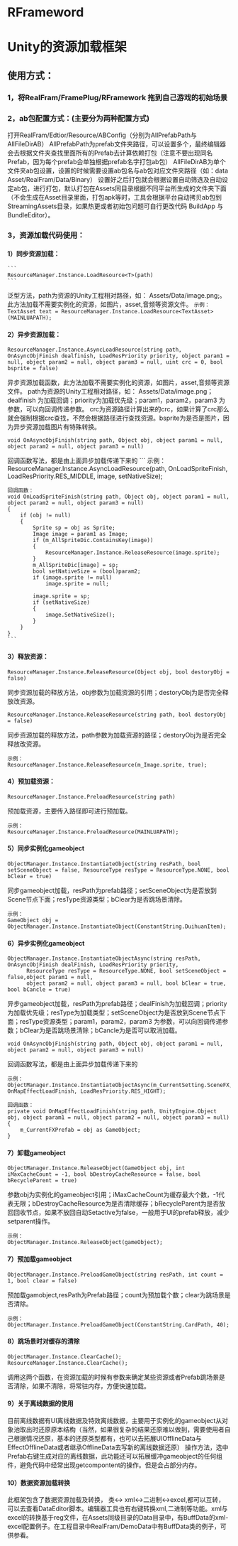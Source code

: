 # RFrameword
# Unity的资源加载框架

## 使用方式：

### 1，将RealFram/FramePlug/RFramework 拖到自己游戏的初始场景

### 2，ab包配置方式：(主要分为两种配置方式)

   打开RealFram/Edtior/Resource/ABConfig（分别为AllPrefabPath与AllFileDirAB）
   AllPrefabPath为prefab文件夹路径，可以设置多个，最终编辑器会去根据文件夹查找里面所有的Prefab去计算依赖打包（注意不要出现同名Prefab，因为每个prefab会单独根据prefab名字打包ab包）
   AllFileDirAB为单个文件夹ab包设置，设置的时候需要设置ab包名与ab包对应文件夹路径（如：data  Asset/RealFram/Data/Binary）
   设置好之后打包就会根据设置自动筛选及自动设定ab包，进行打包，默认打包在Assets同目录根据不同平台所生成的文件夹下面（不会生成在Asset目录里面，打包apk等时，工具会根据平台自动拷贝ab包到StreamingAssets目录，如果热更或者初始包问题可自行更改代码 BuildApp  与   BundleEditor）。
   
### 3，资源加载代码使用：

  #### 1）同步资源加载：
  	```
  	ResourceManager.Instance.LoadResource<T>(path)  
 	```
   泛型方法，path为资源的Unity工程相对路径，如： Assets/Data/image.png;。此方法加载不需要实例化的资源，如图片，asset,音频等资源文件。
	```
 	示例：
	TextAsset text = ResourceManager.Instance.LoadResource<TextAsset>(MAINLUAPATH);
	```
	
  #### 2）异步资源加载：
  ```
  ResourceManager.Instance.AsyncLoadResource(string path, OnAsyncObjFinish dealfinish, LoadResPriority priority, object param1 = null, object param2 = null, object param3 = null, uint crc = 0, bool bsprite = false) 
  ```
  异步资源加载函数，此方法加载不需要实例化的资源，如图片，asset,音频等资源文件。 path为资源的Unity工程相对路径，如： Assets/Data/image.png； dealfinish 为加载回调；priority为加载优先级；param1，param2，param3 为参数，可以向回调传递参数。 crc为资源路径计算出来的crc，如果计算了crc那么就会强制根据crc查找，不然会根据路径进行查找资源。bsprite为是否是图片，因为异步资源加载图片有特殊转换。
  ```
  void OnAsyncObjFinish(string path, Object obj, object param1 = null, object param2 = null, object param3 = null)
  ```
  回调函数写法，都是由上面异步加载传递下来的
  	```
  	示例：
	ResourceManager.Instance.AsyncLoadResource(path, OnLoadSpriteFinish, LoadResPriority.RES_MIDDLE, image, setNativeSize);
  
  	回调函数：
	void OnLoadSpriteFinish(string path, Object obj, object param1 = null, object param2 = null, object param3 = null)
 	{
        if (obj != null)
        {
            Sprite sp = obj as Sprite;
            Image image = param1 as Image;
            if (m_AllSpriteDic.ContainsKey(image))
            {
                ResourceManager.Instance.ReleaseResource(image.sprite);
            }
            m_AllSpriteDic[image] = sp;
            bool setNativeSize = (bool)param2;
            if (image.sprite != null)
                image.sprite = null;

            image.sprite = sp;
            if (setNativeSize)
            {
                image.SetNativeSize();
            }
        }
 	}
  	```
  
  #### 3）释放资源：
  ```
  ResourceManager.Instance.ReleaseResource(Object obj, bool destoryObj = false)  
  ```
  同步资源加载的释放方法，obj参数为加载资源的引用；destoryObj为是否完全释放改资源。
  ```
  ResourceManager.Instance.ReleaseResource(string path, bool destoryObj = false) 
  ```
  同步资源加载的释放方法，path参数为加载资源的路径；destoryObj为是否完全释放改资源。
  ```
  示例：
  ResourceManager.Instance.ReleaseResource(m_Image.sprite, true);
  ```
  
  #### 4）预加载资源：
  ```
  ResourceManager.Instance.PreloadResource(string path) 
  ```
  预加载资源，主要传入路径即可进行预加载。
  ```
  示例：
  ResourceManager.Instance.PreloadResource(MAINLUAPATH);
  ```
  
  #### 5）同步实例化gameobject
  ```
  ObjectManager.Instance.InstantiateObject(string resPath, bool setSceneObject = false, ResourceType resType = ResourceType.NONE, bool bClear = true)  
  ```
  同步gameobject加载，resPath为prefab路径；setSceneObject为是否放到Scene节点下面；resType资源类型；bClear为是否跳场景清除。
  ```
  示例：
  GameObject obj =  ObjectManager.Instance.InstantiateObject(ConstantString.DuihuanItem);
  ```
  
  #### 6）异步实例化gameobject
  ```
  ObjectManager.Instance.InstantiateObjectAsync(string resPath, OnAsyncObjFinish dealFinish, LoadResPriority priority,
        ResourceType resType = ResourceType.NONE, bool setSceneObject = false,object param1 = null, 
        object param2 = null, object param3 = null, bool bClear = true, bool bCancle = true)
  ```
  异步gameobject加载，resPath为prefab路径；dealFinish为加载回调；priority为加载优先级；resType为加载类型；setSceneObject为是否放到Scene节点下面；resType资源类型；param1，param2，param3 为参数，可以向回调传递参数；bClear为是否跳场景清除；bCancle为是否可以取消加载。
  ```
  void OnAsyncObjFinish(string path, Object obj, object param1 = null, object param2 = null, object param3 = null)
  ```
  回调函数写法，都是由上面异步加载传递下来的
  ```
  示例：
  ObjectManager.Instance.InstantiateObjectAsync(m_CurrentSetting.SceneFX, OnMapEffectLoadFinish, LoadResPriority.RES_HIGHT);
  
  回调函数：
  private void OnMapEffectLoadFinish(string path, UnityEngine.Object obj, object param1 = null, object param2 = null, object param3 = null)
  {
      m_CurrentFXPrefab = obj as GameObject;
  }
  ```
  
  #### 7）卸载gameobject
  ```
  ObjectManager.Instance.ReleaseObject(GameObject obj, int iMaxCacheCount = -1, bool bDestroyCacheResource = false, bool bRecycleParent = true)
  ```
  参数obj为实例化的gameobject引用；iMaxCacheCount为缓存最大个数，-1代表无限；bDestroyCacheResource为是否清除缓存；bRecycleParent为是否放回回收节点，如果不放回自动Setactive为false，一般用于UI的prefab释放，减少setparent操作。
  ```
  示例：
  ObjectManager.Instance.ReleaseObject(gameObject);
  ```
  
  #### 7）预加载gameobject
  ```
  ObjectManager.Instance.PreloadGameObject(string resPath, int count = 1, bool clear = false)
  ```
  预加载gamobject,resPath为Prefab路径；count为预加载个数；clear为跳场景是否清除。
  ```
  示例：
  ObjectManager.Instance.PreloadGameObject(ConstantString.CardPath, 40);
  ```
  
  #### 8）跳场景时对缓存的清除
  ```
  ObjectManager.Instance.ClearCache();
  ResourceManager.Instance.ClearCache();
  ```
  
  调用这两个函数，在资源加载的时候有参数来确定某些资源或者Prefab跳场景是否清除，如果不清除，将常驻内存，方便快速加载。
  
  #### 9）关于离线数据的使用
  目前离线数据有UI离线数据及特效离线数据，主要用于实例化的gameobject从对象池取出时还原原本结构（当然，如果很复杂的结果还原难以做到，需要使用者自己根据情况还原，基本的还原类型都有，也可以去拓展UIOfflineData与EffectOfflineData或者继承OfflineData去写新的离线数据还原）
  操作方法，选中Prefab右键生成对应的离线数据，此功能还可以拓展缓冲gameobject的任何组件，避免代码中经常出现getcompontent的操作。但是会占部分内存。
  
  #### 10）数据资源加载转换
  此框架包含了数据资源加载及转换， 类<-> xml<->二进制<->excel,都可以互转，可以去查看DataEditor脚本。编辑器工具也有右键转换xml,二进制等功能。xml与excel的转换基于reg文件，在Assets同级目录的Data目录中，有BuffData的xml-excel配置例子。在工程目录中RealFram/DemoData中有BuffData类的例子，可供参看。
  
  
  
   
